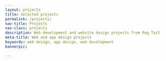 ```yaml
---
layout: projects
title: Selected projects
permalink: /projects/
nav-title: Projects
nav-class: projects
description: Web development and website design projects from Reg Tait, who offers services to companies, agencies and individuals.
meta-title: Web and app design projects
keywords: web design, app design, web development
bannerpic: 

---
```


